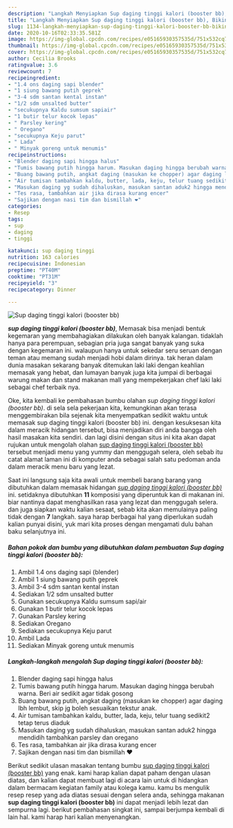 ```yaml
---
description: "Langkah Menyiapkan Sup daging tinggi kalori (booster bb), Bikin Ngiler"
title: "Langkah Menyiapkan Sup daging tinggi kalori (booster bb), Bikin Ngiler"
slug: 1134-langkah-menyiapkan-sup-daging-tinggi-kalori-booster-bb-bikin-ngiler
date: 2020-10-16T02:33:35.581Z
image: https://img-global.cpcdn.com/recipes/e05165930357535d/751x532cq70/sup-daging-tinggi-kalori-booster-bb-foto-resep-utama.jpg
thumbnail: https://img-global.cpcdn.com/recipes/e05165930357535d/751x532cq70/sup-daging-tinggi-kalori-booster-bb-foto-resep-utama.jpg
cover: https://img-global.cpcdn.com/recipes/e05165930357535d/751x532cq70/sup-daging-tinggi-kalori-booster-bb-foto-resep-utama.jpg
author: Cecilia Brooks
ratingvalue: 3.6
reviewcount: 7
recipeingredient:
- "1.4 ons daging sapi blender"
- "1 siung bawang putih geprek"
- "3-4 sdm santan kental instan"
- "1/2 sdm unsalted butter"
- "secukupnya Kaldu sumsum sapiair"
- "1 butir telur kocok lepas"
- " Parsley kering"
- " Oregano"
- "secukupnya Keju parut"
- " Lada"
- " Minyak goreng untuk menumis"
recipeinstructions:
- "Blender daging sapi hingga halus"
- "Tumis bawang putih hingga harum. Masukan daging hingga berubah warna. Beri air sedikit agar tidak gosong"
- "Buang bawang putih, angkat daging (masukan ke chopper) agar daging lbh lembut, skip jg boleh sesuaikan tekstur anak."
- "Air tumisan tambahkan kaldu, butter, lada, keju, telur tuang sedikit2 tetap terus diaduk"
- "Masukan daging yg sudah dihaluskan, masukan santan aduk2 hingga mendidih tambahkan parsley dan oregano"
- "Tes rasa, tambahkan air jika dirasa kurang encer"
- "Sajikan dengan nasi tim dan bismillah ❤"
categories:
- Resep
tags:
- sup
- daging
- tinggi

katakunci: sup daging tinggi 
nutrition: 163 calories
recipecuisine: Indonesian
preptime: "PT40M"
cooktime: "PT31M"
recipeyield: "3"
recipecategory: Dinner

---
```



![Sup daging tinggi kalori (booster bb)](https://img-global.cpcdn.com/recipes/e05165930357535d/751x532cq70/sup-daging-tinggi-kalori-booster-bb-foto-resep-utama.jpg)

<b><i>sup daging tinggi kalori (booster bb)</i></b>, Memasak bisa menjadi bentuk kegemaran yang membahagiakan dilakukan oleh banyak kalangan. tidaklah hanya para perempuan, sebagian pria juga sangat banyak yang suka dengan kegemaran ini. walaupun hanya untuk sekedar seru seruan dengan teman atau memang sudah menjadi hobi dalam dirinya. tak heran dalam dunia masakan sekarang banyak ditemukan laki laki dengan keahlian memasak yang hebat, dan lumayan banyak juga kita jumpai di berbagai warung makan dan stand makanan mall yang mempekerjakan chef laki laki sebagai chef terbaik nya.



Oke, kita kembali ke pembahasan bumbu olahan <i>sup daging tinggi kalori (booster bb)</i>. di sela sela pekerjaan kita, kemungkinan akan terasa menggembirakan bila sejenak kita menyempatkan sedikit waktu untuk memasak sup daging tinggi kalori (booster bb) ini. dengan kesuksesan kita dalam meracik hidangan tersebut, bisa menjadikan diri anda bangga oleh hasil masakan kita sendiri. dan lagi disini dengan situs ini kita akan dapat rujukan untuk mengolah olahan <u>sup daging tinggi kalori (booster bb)</u> tersebut menjadi menu yang yummy dan menggugah selera, oleh sebab itu catat alamat laman ini di komputer anda sebagai salah satu pedoman anda dalam meracik menu baru yang lezat.


Saat ini langsung saja kita awali untuk membeli barang barang yang dibutuhkan dalam memasak hidangan <u><i>sup daging tinggi kalori (booster bb)</i></u> ini. setidaknya dibutuhkan <b>11</b> komposisi yang diperuntuk kan di makanan ini. biar nantinya dapat menghasilkan rasa yang lezat dan menggugah selera. dan juga siapkan waktu kalian sesaat, sebab kita akan memulainya paling tidak dengan <b>7</b> langkah. saya harap berbagai hal yang diperlukan sudah kalian punyai disini, yuk mari kita proses dengan mengamati dulu bahan baku selanjutnya ini.

<!--inarticleads1-->

##### Bahan pokok dan bumbu yang dibutuhkan dalam pembuatan Sup daging tinggi kalori (booster bb):

1. Ambil 1.4 ons daging sapi (blender)
1. Ambil 1 siung bawang putih geprek
1. Ambil 3-4 sdm santan kental instan
1. Sediakan 1/2 sdm unsalted butter
1. Gunakan secukupnya Kaldu sumsum sapi/air
1. Gunakan 1 butir telur kocok lepas
1. Gunakan  Parsley kering
1. Sediakan  Oregano
1. Sediakan secukupnya Keju parut
1. Ambil  Lada
1. Sediakan  Minyak goreng untuk menumis




<!--inarticleads2-->

##### Langkah-langkah mengolah Sup daging tinggi kalori (booster bb):

1. Blender daging sapi hingga halus
1. Tumis bawang putih hingga harum. Masukan daging hingga berubah warna. Beri air sedikit agar tidak gosong
1. Buang bawang putih, angkat daging (masukan ke chopper) agar daging lbh lembut, skip jg boleh sesuaikan tekstur anak.
1. Air tumisan tambahkan kaldu, butter, lada, keju, telur tuang sedikit2 tetap terus diaduk
1. Masukan daging yg sudah dihaluskan, masukan santan aduk2 hingga mendidih tambahkan parsley dan oregano
1. Tes rasa, tambahkan air jika dirasa kurang encer
1. Sajikan dengan nasi tim dan bismillah ❤




Berikut sedikit ulasan masakan tentang bumbu <u>sup daging tinggi kalori (booster bb)</u> yang enak. kami harap kalian dapat paham dengan ulasan diatas, dan kalian dapat membuat lagi di acara lain untuk di hidangkan dalam bermacam kegiatan family atau kolega kamu. kamu bs mengulik resep resep yang ada diatas sesuai dengan selera anda, sehingga makanan <b>sup daging tinggi kalori (booster bb)</b> ini dapat menjadi lebih lezat dan sempurna lagi. berikut pembahasan singkat ini, sampai berjumpa kembali di lain hal. kami harap hari kalian menyenangkan.
